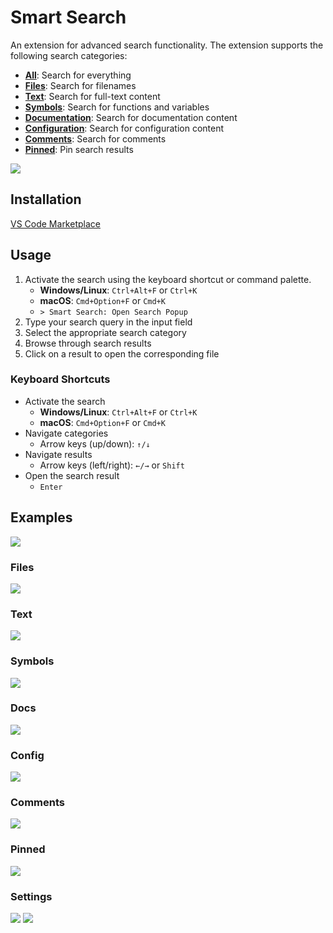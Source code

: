 # Smart Search

An extension for advanced search functionality. The extension supports the following search categories:

- [**All**](#examples): Search for everything
- [**Files**](#files): Search for filenames
- [**Text**](#text): Search for full-text content
- [**Symbols**](#symbols): Search for functions and variables
- [**Documentation**](#docs): Search for documentation content
- [**Configuration**](#settings): Search for configuration content
- [**Comments**](#comments): Search for comments
- [**Pinned**](#pinned): Pin search results

<img src="./assets/gifs/search.gif" />

## Installation

[VS Code Marketplace](https://marketplace.visualstudio.com/items?itemName=jurajstefanic.smart-search)

## Usage

1. Activate the search using the keyboard shortcut or command palette.
   - **Windows/Linux**: `Ctrl+Alt+F` or `Ctrl+K`
   - **macOS**: `Cmd+Option+F` or `Cmd+K`
   - `> Smart Search: Open Search Popup`
2. Type your search query in the input field
3. Select the appropriate search category
4. Browse through search results
5. Click on a result to open the corresponding file

### Keyboard Shortcuts

- Activate the search
  - **Windows/Linux**: `Ctrl+Alt+F` or `Ctrl+K`
  - **macOS**: `Cmd+Option+F` or `Cmd+K`
- Navigate categories
  - Arrow keys (up/down): `↑/↓`
- Navigate results
  - Arrow keys (left/right): `←/→` or `Shift`
- Open the search result
  - `Enter`

## Examples

<img src="./assets/images/search-results.png" />

### Files

<img src="./assets/images/files.png" />

### Text

<img src="./assets/images/text.png" />

### Symbols

<img src="./assets/images/symbols.png" />

### Docs

<img src="./assets/images/docs.png" />

### Config

<img src="./assets/images/config.png" />

### Comments

<img src="./assets/images/comments.png" />

### Pinned

<img src="./assets/images/pinned.png" />

### Settings

<img src="./assets/images/settings-tab.png" />

<img src="./assets/images/settings-excluded-folders.png" />
